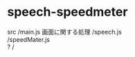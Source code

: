 # speech-speedmeter

src
    /main.js        画面に関する処理
    /speech.js        
    /speedMater.js  
    ?    /